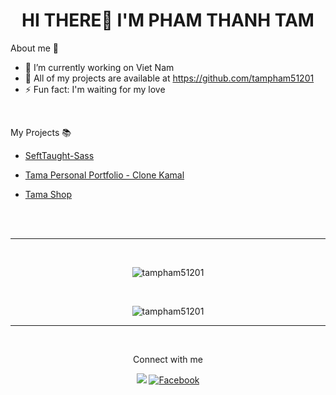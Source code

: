 <h1 align="center">HI THERE👋 I'M PHAM THANH TAM</h1>


About me ️🎅
- 🔭 I’m currently working on Viet Nam
- 🍞 All of my projects are available at https://github.com/tampham51201
- ⚡ Fun fact: I'm waiting for my love
<br/>

My Projects 📚

- <a href="https://tampham51201.github.io/SeftTaught-Sass/">SeftTaught-Sass</a>

- <a href="https://tampham51201.github.io/TamaPersonalPortfolio/">Tama Personal Portfolio - Clone Kamal</a>

- <a href="https://tampham51201.github.io/Tama-Shop/">Tama Shop</a>







<br/>
<br/>

---




</p>
<br />

<p align="center"><img align="center" src="https://github-readme-stats.vercel.app/api?username=tampham51201&show_icons=true&theme=radical"
 alt="tampham51201" /></p>
 
<br/>
<p align="center"><img align="center" src="https://github-readme-stats.vercel.app/api/top-langs/?username=tampham51201&layout=compact"
 alt="tampham51201" /></p>
 
 --- 
 <br/>
<p align="center">Connect with me</p>
<p align="center">
  <a href="https://www.youtube.com/channel/UCALJuFsvULkKNj5Y_v0i_0g" target="_blank"><img src="https://img.shields.io/youtube/channel/views/UCALJuFsvULkKNj5Y_v0i_0g?color=FF514E&label=Youtube&logo=youtube&logoColor=FF514E&style=flat-square"></a>
  <a href="https://www.facebook.com/PhamThanhTam2001/" target="_blank"><img src="https://img.shields.io/badge/Facebook-%231877F2.svg?&style=flat-square&logo=facebook&logoColor=white" alt="Facebook"></a>
</p>


